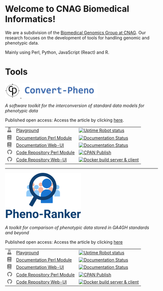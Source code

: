 # Welcome to CNAG Biomedical Informatics!

We are a subdivision of the [Biomedical Genomics Group at CNAG](https://www.cnag.eu/teams/genome-research-unit/biomedical-genomics-group). Our research focuses on the development of tools for handling genomic and phenotypic data.

Mainly using Perl, Python, JavaScript (React) and R.

# Tools

<p align="left">
  <a href="https://github.com/cnag-biomedical-informatics/convert-pheno">
    <img src="https://raw.githubusercontent.com/cnag-biomedical-informatics/convert-pheno/main/docs/img/CP-logo.png" 
      width="50" alt="Convert-Pheno">
  </a>
  <a href="https://github.com/cnag-biomedical-informatics/convert-pheno">
    <img src="https://raw.githubusercontent.com/cnag-biomedical-informatics/convert-pheno/main/docs/img/CP-text.png" 
      width="250" alt="Convert-Pheno">
  </a>
</p>
<p align="left">
    <em>A software toolkit for the interconversion of standard data models for phenotypic data</em>
</p>

Published open access: Access the article by clicking [here](https://doi.org/10.1016/j.jbi.2023.104558).

| | | |
|---|---| --- |
| [<img src="https://raw.githubusercontent.com/CNAG-Biomedical-Informatics/.github/main/profile/icons/flask.svg" height="16">](https://convert-pheno.cnag.cat) | [Playground](https://convert-pheno.cnag.cat) | [![Uptime Robot status](https://img.shields.io/uptimerobot/status/m794601507-a686af3c42ebb3ff3f2673b2)](https://stats.uptimerobot.com/4nrjwuYQPm)|
| [<img src="https://raw.githubusercontent.com/CNAG-Biomedical-Informatics/.github/main/profile/icons/book.svg" height="16">](https://cnag-biomedical-informatics.github.io/convert-pheno) | [Documentation Perl Module](https://cnag-biomedical-informatics.github.io/convert-pheno) | [![Documentation Status](https://github.com/cnag-biomedical-informatics/convert-pheno/actions/workflows/documentation.yml/badge.svg)](https://github.com/cnag-biomedical-informatics/convert-pheno/actions/workflows/documentation.yml)
| [<img src="https://raw.githubusercontent.com/CNAG-Biomedical-Informatics/.github/main/profile/icons/book.svg" height="16">](https://cnag-biomedical-informatics.github.io/convert-pheno-ui) | [Documentation Web-UI](https://cnag-biomedical-informatics.github.io/convert-pheno-ui) | [![Documentation Status](https://github.com/cnag-biomedical-informatics/convert-pheno-ui/actions/workflows/documentation.yml/badge.svg)](https://github.com/cnag-biomedical-informatics/convert-pheno-ui/actions/workflows/documentation.yml)
| [<img src="https://raw.githubusercontent.com/CNAG-Biomedical-Informatics/.github/main/profile/icons/github.svg" height="16">](https://github.com/CNAG-Biomedical-Informatics/convert-pheno) | [Code Repository Perl Module](https://github.com/CNAG-Biomedical-Informatics/convert-pheno) | [![CPAN Publish](https://github.com/cnag-biomedical-informatics/convert-pheno/actions/workflows/cpan-publish.yml/badge.svg)](https://github.com/cnag-biomedical-informatics/convert-pheno/actions/workflows/cpan-publish.yml)
| [<img src="https://raw.githubusercontent.com/CNAG-Biomedical-Informatics/.github/main/profile/icons/github.svg" height="16">](https://github.com/CNAG-Biomedical-Informatics/convert-pheno-ui) | [Code Repository Web-UI](https://github.com/CNAG-Biomedical-Informatics/convert-pheno-ui) | [![Docker build server & client](https://github.com/CNAG-Biomedical-Informatics/convert-pheno-ui/actions/workflows/docker-build.yml/badge.svg)](https://github.com/CNAG-Biomedical-Informatics/convert-pheno-ui/actions/workflows/docker-build.yml)

---

<p align="left">
  <a href="https://github.com/cnag-biomedical-informatics/pheno-ranker">
    <img src="https://raw.githubusercontent.com/cnag-biomedical-informatics/pheno-ranker/main/docs/img/PR-logo.png" 
    width="250" alt="Pheno-Ranker">
  </a>
</p>
<p align="left">
    <em>A toolkit for comparison of phenotypic data stored in GA4GH standards and beyond</em>
</p>

Published open access: Access the article by clicking [here](https://doi.org/10.1186/s12859-024-05993-2)

| | | |
|---|---| --- |
| [<img src="https://raw.githubusercontent.com/CNAG-Biomedical-Informatics/.github/main/profile/icons/flask.svg" height="16">]() | [Playground](https://pheno-ranker.cnag.eu) | [![Uptime Robot status](https://img.shields.io/uptimerobot/status/m796344410-2bc1aeff133e29255030535f)](https://stats.uptimerobot.com/4nrjwuYQPm) |
| [<img src="https://raw.githubusercontent.com/CNAG-Biomedical-Informatics/.github/main/profile/icons/book.svg" height="16">](https://cnag-biomedical-informatics.github.io/pheno-ranker) | [Documentation Perl Module](https://cnag-biomedical-informatics.github.io/pheno-ranker) | [![Documentation Status](https://github.com/cnag-biomedical-informatics/pheno-ranker/actions/workflows/documentation.yml/badge.svg)](https://github.com/cnag-biomedical-informatics/pheno-ranker/actions/workflows/documentation.yml)
| [<img src="https://raw.githubusercontent.com/CNAG-Biomedical-Informatics/.github/main/profile/icons/book.svg" height="16">]() | [Documentation Web-UI](https://cnag-biomedical-informatics.github.io/pheno-ranker-ui) | [![Documentation Status](https://github.com/cnag-biomedical-informatics/pheno-ranker-ui/actions/workflows/documentation.yml/badge.svg)](https://github.com/cnag-biomedical-informatics/pheno-ranker-ui/actions/workflows/documentation.yml) |
| [<img src="https://raw.githubusercontent.com/CNAG-Biomedical-Informatics/.github/main/profile/icons/github.svg" height="16">](https://github.com/CNAG-Biomedical-Informatics/pheno-ranker) | [Code Repository Perl Module](https://github.com/CNAG-Biomedical-Informatics/pheno-ranker) | [![CPAN Publish](https://github.com/cnag-biomedical-informatics/pheno-ranker/actions/workflows/cpan-publish.yml/badge.svg)](https://github.com/cnag-biomedical-informatics/pheno-ranker/actions/workflows/cpan-publish.yml)
| [<img src="https://raw.githubusercontent.com/CNAG-Biomedical-Informatics/.github/main/profile/icons/github.svg" height="16">](https://github.com/CNAG-Biomedical-Informatics/pheno-ranker-ui) | [Code Repository Web-UI](https://github.com/CNAG-Biomedical-Informatics/pheno-ranker-ui) | [![Docker build server & client](https://github.com/CNAG-Biomedical-Informatics/pheno-ranker-ui/actions/workflows/docker-build.yml/badge.svg)](https://github.com/CNAG-Biomedical-Informatics/pheno-ranker-ui/actions/workflows/docker-build.yml)


